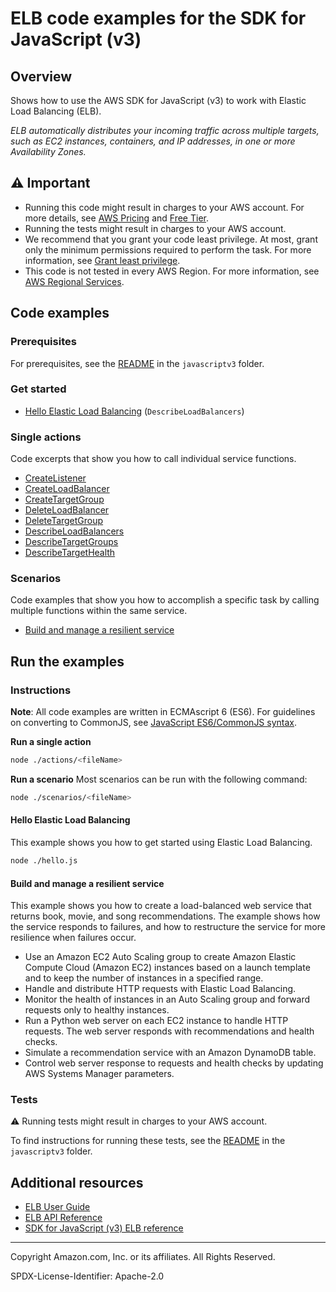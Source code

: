 # ELB code examples for the SDK for JavaScript (v3)

## Overview

Shows how to use the AWS SDK for JavaScript (v3) to work with Elastic Load Balancing (ELB).

<!--custom.overview.start-->
<!--custom.overview.end-->

_ELB automatically distributes your incoming traffic across multiple targets, such as EC2 instances, containers, and IP addresses, in one or more Availability Zones._

## ⚠ Important

* Running this code might result in charges to your AWS account. For more details, see [AWS Pricing](https://aws.amazon.com/pricing/) and [Free Tier](https://aws.amazon.com/free/).
* Running the tests might result in charges to your AWS account.
* We recommend that you grant your code least privilege. At most, grant only the minimum permissions required to perform the task. For more information, see [Grant least privilege](https://docs.aws.amazon.com/IAM/latest/UserGuide/best-practices.html#grant-least-privilege).
* This code is not tested in every AWS Region. For more information, see [AWS Regional Services](https://aws.amazon.com/about-aws/global-infrastructure/regional-product-services).

<!--custom.important.start-->
<!--custom.important.end-->

## Code examples

### Prerequisites

For prerequisites, see the [README](../../README.md#Prerequisites) in the `javascriptv3` folder.


<!--custom.prerequisites.start-->
<!--custom.prerequisites.end-->

### Get started

- [Hello Elastic Load Balancing](hello.js) (`DescribeLoadBalancers`)


### Single actions

Code excerpts that show you how to call individual service functions.

- [CreateListener](../cross-services/wkflw-resilient-service/steps-deploy.js#L463)
- [CreateLoadBalancer](../cross-services/wkflw-resilient-service/steps-deploy.js#L435)
- [CreateTargetGroup](../cross-services/wkflw-resilient-service/steps-deploy.js#L402)
- [DeleteLoadBalancer](../cross-services/wkflw-resilient-service/steps-destroy.js#L293)
- [DeleteTargetGroup](../cross-services/wkflw-resilient-service/steps-destroy.js#L327)
- [DescribeLoadBalancers](hello.js)
- [DescribeTargetGroups](../cross-services/wkflw-resilient-service/steps-demo.js#L77)
- [DescribeTargetHealth](../cross-services/wkflw-resilient-service/steps-demo.js#L86)

### Scenarios

Code examples that show you how to accomplish a specific task by calling multiple
functions within the same service.

- [Build and manage a resilient service](../cross-services/wkflw-resilient-service/index.js)


<!--custom.examples.start-->
<!--custom.examples.end-->

## Run the examples

### Instructions

**Note**: All code examples are written in ECMAscript 6 (ES6). For guidelines on converting to CommonJS, see
[JavaScript ES6/CommonJS syntax](https://docs.aws.amazon.com/sdk-for-javascript/v3/developer-guide/sdk-examples-javascript-syntax.html).

**Run a single action**

```bash
node ./actions/<fileName>
```

**Run a scenario**
Most scenarios can be run with the following command:
```bash
node ./scenarios/<fileName>
```

<!--custom.instructions.start-->
<!--custom.instructions.end-->

#### Hello Elastic Load Balancing

This example shows you how to get started using Elastic Load Balancing.

```bash
node ./hello.js
```


#### Build and manage a resilient service

This example shows you how to create a load-balanced web service that returns book, movie, and song recommendations. The example shows how the service responds to failures, and how to restructure the service for more resilience when failures occur.

- Use an Amazon EC2 Auto Scaling group to create Amazon Elastic Compute Cloud (Amazon EC2) instances based on a launch template and to keep the number of instances in a specified range.
- Handle and distribute HTTP requests with Elastic Load Balancing.
- Monitor the health of instances in an Auto Scaling group and forward requests only to healthy instances.
- Run a Python web server on each EC2 instance to handle HTTP requests. The web server responds with recommendations and health checks.
- Simulate a recommendation service with an Amazon DynamoDB table.
- Control web server response to requests and health checks by updating AWS Systems Manager parameters.

<!--custom.scenario_prereqs.cross_ResilientService.start-->
<!--custom.scenario_prereqs.cross_ResilientService.end-->


<!--custom.scenarios.cross_ResilientService.start-->
<!--custom.scenarios.cross_ResilientService.end-->

### Tests

⚠ Running tests might result in charges to your AWS account.


To find instructions for running these tests, see the [README](../../README.md#Tests)
in the `javascriptv3` folder.



<!--custom.tests.start-->
<!--custom.tests.end-->

## Additional resources

- [ELB User Guide](https://docs.aws.amazon.com/elasticloadbalancing/latest/userguide/what-is-load-balancing.html)
- [ELB API Reference](https://docs.aws.amazon.com/elasticloadbalancing/latest/APIReference/Welcome.html)
- [SDK for JavaScript (v3) ELB reference](https://docs.aws.amazon.com/AWSJavaScriptSDK/v3/latest/client/elastic-load-balancing-v2)

<!--custom.resources.start-->
<!--custom.resources.end-->

---

Copyright Amazon.com, Inc. or its affiliates. All Rights Reserved.

SPDX-License-Identifier: Apache-2.0